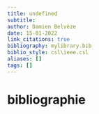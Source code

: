 ```yaml
---
title: undefined
subtitle:
author: Damien Belvèze
date: 15-01-2022
link_citations: true
bibliography: mylibrary.bib
biblio_style: csl\ieee.csl
aliases: []
tags: []
---
```








# bibliographie

